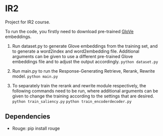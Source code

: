 # IR2
Project for IR2 course.


To run the code, you firstly need to download pre-trained
[GloVe](https://nlp.stanford.edu/projects/glove/) embeddings.

1. Run dataset.py to generate Glove embeddings from the training set, and to generate a word2index and word2embedding file. Additional arguments can be given to use a different pre-trained Glove embeddings file and to adjust the output accordingly.
```python dataset.py```

2. Run main.py to run the Response-Generating Retrieve, Rerank, Rewrite model.
```python main.py```

3. To separately train the rerank and rewrite module respectively, the following commands need to be run, where additional arguments can be given to change the training according to the settings that are desired.
```python train_saliency.py```
```python train_encoderdecoder.py```


## Dependencies
- Rouge: pip install rouge
